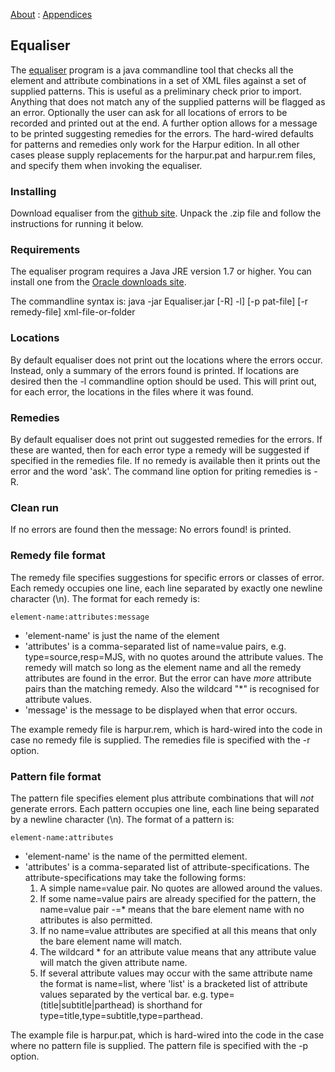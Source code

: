 [About](1) : [Appendices](9)
## Equaliser
The [equaliser](https://github.com/Ecdosis/Equaliser) program is a java commandline tool that checks all the element and attribute combinations in a set of XML files against a set of supplied patterns. This is useful as a preliminary check prior to import. Anything that does not match any of the supplied patterns will be flagged as an error. Optionally the user can ask for all locations of errors to be recorded and printed out at the end. A further option allows for a message to be printed suggesting remedies for the errors. The hard-wired defaults for patterns and remedies only work for the Harpur edition. In all other cases please supply replacements for the harpur.pat and harpur.rem files, and specify them when invoking the equaliser.

### Installing
Download equaliser from the [github site](https://github.com/Ecdosis/Equaliser). Unpack the .zip file and follow the instructions for running it below.

### Requirements
The equaliser program requires a Java JRE version 1.7 or higher. You can install one from the [Oracle downloads site](http://www.oracle.com/technetwork/java/javase/downloads/jre7-downloads-1880261.html).

The commandline syntax is:
    java -jar Equaliser.jar [-R] -l] [-p pat-file] [-r remedy-file] xml-file-or-folder

### Locations
By default equaliser does not print out the locations where the errors occur. Instead, only a summary of the errors found is printed. If locations are desired then the -l commandline option should be used. This will print out, for each error, the locations in the files where it was found.

### Remedies
By default equaliser does not print out suggested remedies for the errors. If these are wanted, then for each error type a remedy will be suggested if specified in the remedies file. If no remedy is available then it prints out the error and the word 'ask'. The command line option for priting remedies is -R.

### Clean run
If no errors are found then the message:
    No errors found! 
is printed.

### Remedy file format
The remedy file specifies suggestions for specific errors or classes of error. Each remedy occupies one line, each line separated by exactly one newline character (\n). The format for each remedy is:

    element-name:attributes:message

* 'element-name' is just the name of the element
* 'attributes' is a comma-separated list of name=value pairs, e.g. type=source,resp=MJS, with no quotes around the attribute values. The remedy will match so long as the element name and all the remedy attributes are found in the error. But the error can have *more* attribute pairs than the matching remedy. Also the wildcard "*" is recognised for attribute values.
* 'message' is the message to be displayed when that error occurs. 

The example remedy file is harpur.rem, which is hard-wired into the code in case no remedy file is supplied. The remedies file is specified with the -r option.

### Pattern file format
The pattern file specifies element plus attribute combinations that will *not* generate errors. Each pattern occupies one line, each line being separated by a newline character (\n). The format of a pattern is:

    element-name:attributes

* 'element-name' is the name of the permitted element. 
* 'attributes' is a comma-separated list of attribute-specifications. The attribute-specifications may take the following forms:
    1. A simple name=value pair. No quotes are allowed around the values. 
    2. If some name=value pairs are already specified for the pattern, the name=value pair -=* means that the bare element name with no attributes is also permitted. 
    3. If no name=value attributes are specified at all this means that only the bare element name will match. 
    4. The wildcard * for an attribute value means that any attribute value will match the given attribute name. 
    5. If several attribute values may occur with the same attribute name the format is name=list, where 'list' is a bracketed list of attribute values separated by the vertical bar. e.g. type=(title|subtitle|parthead) is shorthand for type=title,type=subtitle,type=parthead.

The example file is harpur.pat, which is hard-wired into the code in the case where no pattern file is supplied. The pattern file is specified with the -p option.
